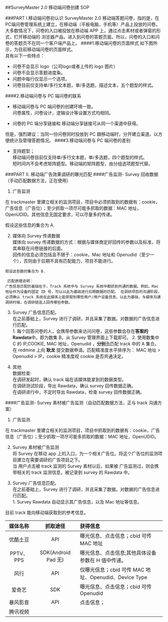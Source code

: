 ##SurveyMaster 2.0 移动端问卷创建 SOP

###PART I.移动端问卷初认识 
SurveyMaster 2.0 移动端答题问卷，指的是，在PC端问卷管理系统上建立，在移动端（平板电脑，手机等）产品上投放的问卷。  
大多数情况下，问卷的入口被投放在移动端 APP 上，通过点击素材或者弹窗的形式，打开移动端的 浏览器产品，进入到问卷的答题页面。所以，问卷的入口和问卷的答题页不在同一个客户端产品上。
####1.移动端问卷的页面样式
如下图所示，为目前移动端问卷的页面样式。  
具有以下一些特点：  


- 问卷不会显示 logo（公司logo或者上传的 logo 图片）
- 问卷不会显示答题进度条。 
- 问题中每行仅显示一个选项。
- 问卷目前仅支持单/多行文本题，单/多选题，描述文本，五个题型的样式。

####2.移动端问卷与 PC 端问卷的联系
-  移动端问卷与 PC 端问卷的创建环境一致。   
	问卷属性，问卷设计，逻辑设计等设置方式均相同。  

-  问卷的 PC 端分享链接和 移动端分享链接可从同一个渠道中获得。  

但是，强烈建议：当同一份问卷同时投放到 PC 跟移动端时，分开建立渠道。以方便统计及管理答题情况。
####3.移动端问卷与 PC 端问卷的差别 

-  支持题型；  
	移动端问卷目前仅支持单/多行文本题，单/多选题，四个题型的样式。  
	短时间内不会考虑矩阵题型。移动端的矩阵题型，由分组选项题型代替。  


###PART Ⅱ. 移动端广告效果调研的曝光匹配
####广告监测- Survey 回收数据（手动匹配数据方法，正在使用）  
1.  广告监测  
	
 在 trackmaster 里建立相关的监测项目，项目中必须抓取到的数据有：cookie，广告信息（广告位）；至少抓取一项尽可能多抓取的数据：MAC 地址，OpenUDID。其他信息无固定要求，可以尽量多的传递。  
	
 假设这些信息的集合为 A.    
     
2.    媒体向 Survey 传递数据  
    媒体向 survey 传递数据的方式：根据与媒体商定好回传的参数以及标准，将其串联在问卷链接的后面。  
    回传的信息必须包括且不限于：cookie，Mac 地址和 Openudid（至少一个），否则由于后期不具有匹配能力，项目不能进行。  
    
    假设这些数的集合为 B.  
    
     匹配原理说明：  
    广告信息匹配的基础在于，Track 系统中与 Survey 系统中都抓到共通的数据。例如，Mac 地址作为设备的固定 ID 号，可以以此为基础进行后期数据的匹配。 在调研项目的沟通阶段，必须确认 track 系统在此媒体上能获取到哪些用户/用户设备信息，以此为基础，与媒体沟通调研时候，在调研链连上回传哪些参数。   
3.    Survey 广告信息匹配。  
    在之前基础上，Survey 进行了调研，并且采集了数据。对数据的广告信息进行匹配。  
    1.    每个回答问卷的人，会携带参数来访问问卷，这些参数会存在**答案的 Rawdata**中。即为数集 B。从 Survey 管理界面上下载即可。
    2.    使用数集中 C 的 IP,COOKIE, MAC 地址，Openudid ，**分别**去匹配 track 中的 A 集合。在 redmine 上向 **耿龙** 提交数据申请。匹配精准度水平排序为： MAC 地址 > Openudid > IP，cookie 精准度视 cookie 是否共通决定。  

4.    其他  
    数据检查:  
    在调研发起时，确认 track 端在该媒体能拿到的数据类型。  
    在调研测试阶段，导出 Rawdata，确认 survey 回传数据正确。  
    在调研进行中，不定时导出 Rawdata，检查 survey 回传数据正确。

####广告监测- Survey 素材被广告监测（自动匹配数据方法，正与 track 沟通方案）  
1.  广告监测  
	
 在 trackmaster 里建立相关的监测项目，项目中抓取到的数据有：cookie，广告信息（广告位）；至少抓取一项尽可能多抓取的数据：MAC 地址，OpenUDID。
	   
     
2.    Survey 素材被广告监测  
     将 Survey 在移动 app 上的入口，为一个相关广告位。将这个广告位的监测项目建立在需要调研的广告项目之下。  
     当 用户点击被 track 监测的 Survey 素材以后，如果被 广告监测过，则会携带相关的 track 监测信息，被记录到 survey 的 Rawdata 中。
    
    
3.    Survey 广告信息匹配。  
    在之前基础上，Survey 进行了调研，并且采集了数据。对数据的广告信息进行匹配。  
    1.     Survey Rawdata 自动显示其广告信息，以及 Mac 地址等信息。 

 

目前 track 能向移动端获取到的参考信息。

|媒体名称|抓取途径|获得信息|  
|:--:|:--:|:--| 
|优酷土豆|API|曝光信息、点击信息；cbid 可传 MAC 地址|
|PPTV、PPS|SDK(Android Pad 无)|曝光信息、点击信息;其他具体设备参数在 H 值中传递。|
|风行|API|仅曝光信息；cbid 可传 MAC 地址、Openudid、Device Type|
|爱奇艺|SDK|曝光信息、点击信息；cbid 可传 Openudid|
|暴风影音|API|点击信息；|
|腾讯视频|||








